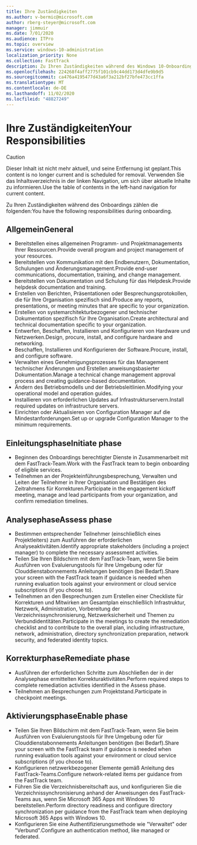 ```yaml
---
title: Ihre Zuständigkeiten
ms.author: v-bermic@microsoft.com
author: rberg-steyer@microsoft.com
manager: jimmuir
ms.date: 7/01/2020
ms.audience: ITPro
ms.topic: overview
ms.service: windows-10-administration
localization_priority: None
ms.collection: FastTrack
description: Zu Ihren Zuständigkeiten während des Windows 10-Onboardings zählen die folgenden.
ms.openlocfilehash: 224268f4aff2775f101cb9c44dd173d4dfe9b9d5
ms.sourcegitcommit: ca476a4195477d43a6f3a212bf27bfe473cc1ffa
ms.translationtype: MT
ms.contentlocale: de-DE
ms.lasthandoff: 11/02/2020
ms.locfileid: "48827249"
---
```

# <a name="your-responsibilities"></a><span data-ttu-id="7691f-103">Ihre Zuständigkeiten</span><span class="sxs-lookup"><span data-stu-id="7691f-103">Your Responsibilities</span></span>
> [!CAUTION]
> <span data-ttu-id="7691f-104">Dieser Inhalt ist nicht mehr aktuell, und seine Entfernung ist geplant.</span><span class="sxs-lookup"><span data-stu-id="7691f-104">This content is no longer current and is scheduled for removal.</span></span> <span data-ttu-id="7691f-105">Verwenden Sie das Inhaltsverzeichnis in der linken Navigation, um sich über aktuelle Inhalte zu informieren.</span><span class="sxs-lookup"><span data-stu-id="7691f-105">Use the table of contents in the left-hand navigation for current content.</span></span>

<span data-ttu-id="7691f-106">Zu Ihren Zuständigkeiten während des Onboardings zählen die folgenden:</span><span class="sxs-lookup"><span data-stu-id="7691f-106">You have the following responsibilities during onboarding.</span></span>

## <a name="general"></a><span data-ttu-id="7691f-107">Allgemein</span><span class="sxs-lookup"><span data-stu-id="7691f-107">General</span></span>

- <span data-ttu-id="7691f-108">Bereitstellen eines allgemeinen Programm- und Projektmanagements Ihrer Ressourcen.</span><span class="sxs-lookup"><span data-stu-id="7691f-108">Provide overall program and project management of your resources.</span></span>
- <span data-ttu-id="7691f-109">Bereitstellen von Kommunikation mit den Endbenutzern, Dokumentation, Schulungen und Änderungsmanagement.</span><span class="sxs-lookup"><span data-stu-id="7691f-109">Provide end-user communications, documentation, training, and change management.</span></span>
- <span data-ttu-id="7691f-110">Bereitstellen von Dokumentation und Schulung für das Helpdesk.</span><span class="sxs-lookup"><span data-stu-id="7691f-110">Provide helpdesk documentation and training.</span></span>
- <span data-ttu-id="7691f-111">Erstellen von Berichten, Präsentationen oder Besprechungsprotokollen, die für Ihre Organisation spezifisch sind.</span><span class="sxs-lookup"><span data-stu-id="7691f-111">Produce any reports, presentations, or meeting minutes that are specific to your organization.</span></span>
- <span data-ttu-id="7691f-112">Erstellen von systemarchitekturbezogener und technischer Dokumentation spezifisch für Ihre Organisation.</span><span class="sxs-lookup"><span data-stu-id="7691f-112">Create architectural and technical documentation specific to your organization.</span></span>
- <span data-ttu-id="7691f-113">Entwerfen, Beschaffen, Installieren und Konfigurieren von Hardware und Netzwerken.</span><span class="sxs-lookup"><span data-stu-id="7691f-113">Design, procure, install, and configure hardware and networking.</span></span>
- <span data-ttu-id="7691f-114">Beschaffen, Installieren und Konfigurieren der Software.</span><span class="sxs-lookup"><span data-stu-id="7691f-114">Procure, install, and configure software.</span></span>
- <span data-ttu-id="7691f-115">Verwalten eines Genehmigungsprozesses für das Management technischer Änderungen und Erstellen anweisungsbasierter Dokumentation.</span><span class="sxs-lookup"><span data-stu-id="7691f-115">Manage a technical change management approval process and creating guidance-based documentation.</span></span>
- <span data-ttu-id="7691f-116">Ändern des Betriebsmodells und der Betriebsleitlinien.</span><span class="sxs-lookup"><span data-stu-id="7691f-116">Modifying your operational model and operation guides.</span></span>
- <span data-ttu-id="7691f-117">Installieren von erforderlichen Updates auf Infrastrukturservern.</span><span class="sxs-lookup"><span data-stu-id="7691f-117">Install required updates on infrastructure servers.</span></span>
- <span data-ttu-id="7691f-118">Einrichten oder Aktualisieren von Configuration Manager auf die Mindestanforderungen.</span><span class="sxs-lookup"><span data-stu-id="7691f-118">Set up or upgrade Configuration Manager to the minimum requirements.</span></span>

## <a name="initiate-phase"></a><span data-ttu-id="7691f-119">Einleitungsphase</span><span class="sxs-lookup"><span data-stu-id="7691f-119">Initiate phase</span></span>

- <span data-ttu-id="7691f-120">Beginnen des Onboardings berechtigter Dienste in Zusammenarbeit mit dem FastTrack-Team.</span><span class="sxs-lookup"><span data-stu-id="7691f-120">Work with the FastTrack team to begin onboarding of eligible services.</span></span>
- <span data-ttu-id="7691f-121">Teilnehmen an der Projekteinführungsbesprechung, Verwalten und Leiten der Teilnehmer in Ihrer Organisation und Bestätigen des Zeitrahmens für Korrekturen.</span><span class="sxs-lookup"><span data-stu-id="7691f-121">Participate in the engagement kickoff meeting, manage and lead participants from your organization, and confirm remediation timelines.</span></span>

## <a name="assess-phase"></a><span data-ttu-id="7691f-122">Analysephase</span><span class="sxs-lookup"><span data-stu-id="7691f-122">Assess phase</span></span>

- <span data-ttu-id="7691f-123">Bestimmen entsprechender Teilnehmer (einschließlich eines Projektleiters) zum Ausführen der erforderlichen Analyseaktivitäten.</span><span class="sxs-lookup"><span data-stu-id="7691f-123">Identify appropriate stakeholders (including a project manager) to complete the necessary assessment activities.</span></span>
- <span data-ttu-id="7691f-124">Teilen Sie Ihren Bildschirm mit dem FastTrack-Team, wenn Sie beim Ausführen von Evaluierungstools für Ihre Umgebung oder für Clouddienstabonnements Anleitungen benötigen (bei Bedarf).</span><span class="sxs-lookup"><span data-stu-id="7691f-124">Share your screen with the FastTrack team if guidance is needed when running evaluation tools against your environment or cloud service subscriptions (if you choose to).</span></span>
- <span data-ttu-id="7691f-125">Teilnehmen an den Besprechungen zum Erstellen einer Checkliste für Korrekturen und Mitwirken am Gesamtplan einschließlich Infrastruktur, Netzwerk, Administration, Vorbereitung der Verzeichnissynchronisierung, Netzwerksicherheit und Themen zu Verbundidentitäten.</span><span class="sxs-lookup"><span data-stu-id="7691f-125">Participate in the meetings to create the remediation checklist and to contribute to the overall plan, including infrastructure, network, administration, directory synchronization preparation, network security, and federated identity topics.</span></span>

## <a name="remediate-phase"></a><span data-ttu-id="7691f-126">Korrekturphase</span><span class="sxs-lookup"><span data-stu-id="7691f-126">Remediate phase</span></span>

- <span data-ttu-id="7691f-127">Ausführen der erforderlichen Schritte zum Abschließen der in der Analysephase ermittelten Korrekturaktivitäten.</span><span class="sxs-lookup"><span data-stu-id="7691f-127">Perform required steps to complete remediation activities identified in the Assess phase.</span></span>
- <span data-ttu-id="7691f-128">Teilnehmen an Besprechungen zum Projektstand.</span><span class="sxs-lookup"><span data-stu-id="7691f-128">Participate in checkpoint meetings.</span></span>

## <a name="enable-phase"></a><span data-ttu-id="7691f-129">Aktivierungsphase</span><span class="sxs-lookup"><span data-stu-id="7691f-129">Enable phase</span></span>

- <span data-ttu-id="7691f-130">Teilen Sie Ihren Bildschirm mit dem FastTrack-Team, wenn Sie beim Ausführen von Evaluierungstools für Ihre Umgebung oder für Clouddienstabonnements Anleitungen benötigen (bei Bedarf).</span><span class="sxs-lookup"><span data-stu-id="7691f-130">Share your screen with the FastTrack team if guidance is needed when running evaluation tools against your environment or cloud service subscriptions (if you choose to).</span></span>
- <span data-ttu-id="7691f-131">Konfigurieren netzwerkbezogener Elemente gemäß Anleitung des FastTrack-Teams.</span><span class="sxs-lookup"><span data-stu-id="7691f-131">Configure network-related items per guidance from the FastTrack team.</span></span>
- <span data-ttu-id="7691f-132">Führen Sie die Verzeichnisbereitschaft aus, und konfigurieren Sie die Verzeichnissynchronisierung anhand der Anweisungen des FastTrack-Teams aus, wenn Sie Microsoft 365 Apps mit Windows 10 bereitstellen.</span><span class="sxs-lookup"><span data-stu-id="7691f-132">Perform directory readiness and configure directory synchronization per guidance from the FastTrack team when deploying Microsoft 365 Apps with Windows 10.</span></span>
- <span data-ttu-id="7691f-133">Konfigurieren Sie eine Authentifizierungsmethode wie "Verwaltet" oder "Verbund".</span><span class="sxs-lookup"><span data-stu-id="7691f-133">Configure an authentication method, like managed or federated.</span></span>

